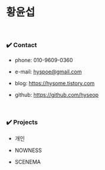 # 황윤섭

</br>

### ✔️ Contact

- phone: 010-9609-0360
  
- e-mail: hyspoe@gmail.com
  
- blog: https://hysome.tistory.com
  
- github: https://github.com/hyseop
  

</br>

### ✔️ Projects
- 개인

- NOWNESS

- SCENEMA

